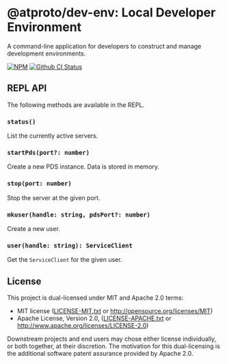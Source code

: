 # @atproto/dev-env: Local Developer Environment

A command-line application for developers to construct and manage development environments.

[![NPM](https://img.shields.io/npm/v/@atproto/dev-env)](https://www.npmjs.com/package/@atproto/dev-env)
[![Github CI Status](https://github.com/bluesky-social/atproto/actions/workflows/repo.yaml/badge.svg)](https://github.com/bluesky-social/atproto/actions/workflows/repo.yaml)

## REPL API

The following methods are available in the REPL.

### `status()`

List the currently active servers.

### `startPds(port?: number)`

Create a new PDS instance. Data is stored in memory.

### `stop(port: number)`

Stop the server at the given port.

### `mkuser(handle: string, pdsPort?: number)`

Create a new user.

### `user(handle: string): ServiceClient`

Get the `ServiceClient` for the given user.

## License

This project is dual-licensed under MIT and Apache 2.0 terms:

- MIT license ([LICENSE-MIT.txt](https://github.com/bluesky-social/atproto/blob/main/LICENSE-MIT.txt) or http://opensource.org/licenses/MIT)
- Apache License, Version 2.0, ([LICENSE-APACHE.txt](https://github.com/bluesky-social/atproto/blob/main/LICENSE-APACHE.txt) or http://www.apache.org/licenses/LICENSE-2.0)

Downstream projects and end users may chose either license individually, or both together, at their discretion. The motivation for this dual-licensing is the additional software patent assurance provided by Apache 2.0.
